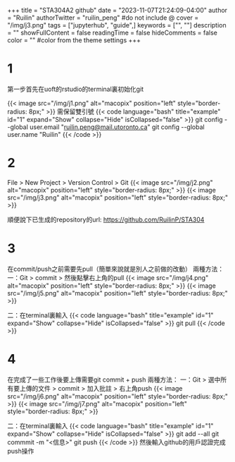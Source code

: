 +++
title = "STA304A2 github"
date = "2023-11-07T21:24:09-04:00"
author = "Ruilin"
authorTwitter = "ruilin_peng" #do not include @
cover = "/img/j3.png"
tags = ["jupyterhub", "guide",]
keywords = ["", ""]
description = ""
showFullContent = false
readingTime = false
hideComments = false
color = "" #color from the theme settings
+++

# 1
第一步首先在uoft的rstudio的terminal裏初始化git

{{< image src="/img/j1.png" alt="macopix" position="left" style="border-radius: 8px;" >}} 
需保留雙引號
{{< code language="bash" title="example" id="1" expand="Show" collapse="Hide" isCollapsed="false" >}}
git config --global user.email "ruilin.peng@mail.utoronto.ca"
git config --global user.name "Ruilin"
{{< /code >}}

# 2
File > New Project > Version Control > Git
{{< image src="/img/j2.png" alt="macopix" position="left" style="border-radius: 8px;" >}} 
{{< image src="/img/j3.png" alt="macopix" position="left" style="border-radius: 8px;" >}} 

順便說下已生成的repository的url: https://github.com/RuilinP/STA304


# 3
在commit/push之前需要先pull（簡單來說就是別人之前做的改動） 
兩種方法：
一：Git > commit > 然後點擊右上角的pull
{{< image src="/img/j4.png" alt="macopix" position="left" style="border-radius: 8px;" >}} 
{{< image src="/img/j5.png" alt="macopix" position="left" style="border-radius: 8px;" >}}

二：在terminal裏輸入
{{< code language="bash" title="example" id="1" expand="Show" collapse="Hide" isCollapsed="false" >}}
git pull
{{< /code >}}


# 4
在完成了一些工作後要上傳需要git commit + push
兩種方法：
一：Git > 選中所有要上傳的文件 > commit > 加入批註 > 右上角push
{{< image src="/img/j6.png" alt="macopix" position="left" style="border-radius: 8px;" >}} 
{{< image src="/img/j7.png" alt="macopix" position="left" style="border-radius: 8px;" >}} 

二：在terminal裏輸入
{{< code language="bash" title="example" id="1" expand="Show" collapse="Hide" isCollapsed="false" >}}
git add --all
git commmit -m "<信息>"
git push
{{< /code >}}
然後輸入github的用戶認證完成push操作